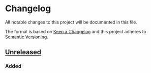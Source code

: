 # Changelog
All notable changes to this project will be documented in this file.

The format is based on [Keep a Changelog](http://keepachangelog.com/) and this project adheres to [Semantic Versioning](http://semver.org/).

## [Unreleased]
### Added

[Unreleased]: https://github.com/ChristopherHaws/gdax-dotnet/compare/v1.0.0...HEAD
